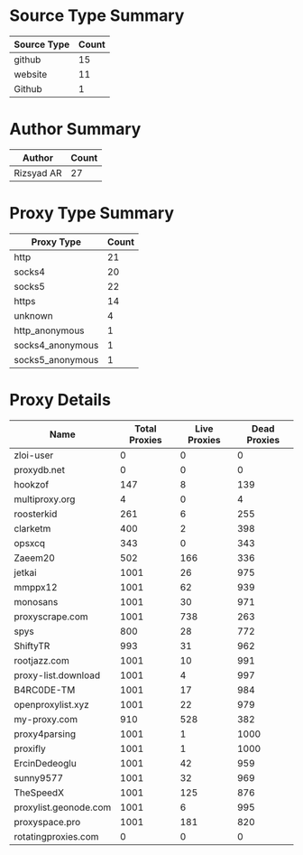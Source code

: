 # Source Type Summary

| Source Type | Count |
|-------------|-------|
| github | 15 |
| website | 11 |
| Github | 1 |


# Author Summary

| Author | Count |
|--------|-------|
| Rizsyad AR | 27 |


# Proxy Type Summary

| Proxy Type | Count |
|------------|-------|
| http | 21 |
| socks4 | 20 |
| socks5 | 22 |
| https | 14 |
| unknown | 4 |
| http_anonymous | 1 |
| socks4_anonymous | 1 |
| socks5_anonymous | 1 |


# Proxy Details

| Name | Total Proxies | Live Proxies | Dead Proxies |
|------|---------------|--------------|---------------|
| zloi-user | 0 | 0 | 0 |
| proxydb.net | 0 | 0 | 0 |
| hookzof | 147 | 8 | 139 |
| multiproxy.org | 4 | 0 | 4 |
| roosterkid | 261 | 6 | 255 |
| clarketm | 400 | 2 | 398 |
| opsxcq | 343 | 0 | 343 |
| Zaeem20 | 502 | 166 | 336 |
| jetkai | 1001 | 26 | 975 |
| mmppx12 | 1001 | 62 | 939 |
| monosans | 1001 | 30 | 971 |
| proxyscrape.com | 1001 | 738 | 263 |
| spys | 800 | 28 | 772 |
| ShiftyTR | 993 | 31 | 962 |
| rootjazz.com | 1001 | 10 | 991 |
| proxy-list.download | 1001 | 4 | 997 |
| B4RC0DE-TM | 1001 | 17 | 984 |
| openproxylist.xyz | 1001 | 22 | 979 |
| my-proxy.com | 910 | 528 | 382 |
| proxy4parsing | 1001 | 1 | 1000 |
| proxifly | 1001 | 1 | 1000 |
| ErcinDedeoglu | 1001 | 42 | 959 |
| sunny9577 | 1001 | 32 | 969 |
| TheSpeedX | 1001 | 125 | 876 |
| proxylist.geonode.com | 1001 | 6 | 995 |
| proxyspace.pro | 1001 | 181 | 820 |
| rotatingproxies.com | 0 | 0 | 0 |
